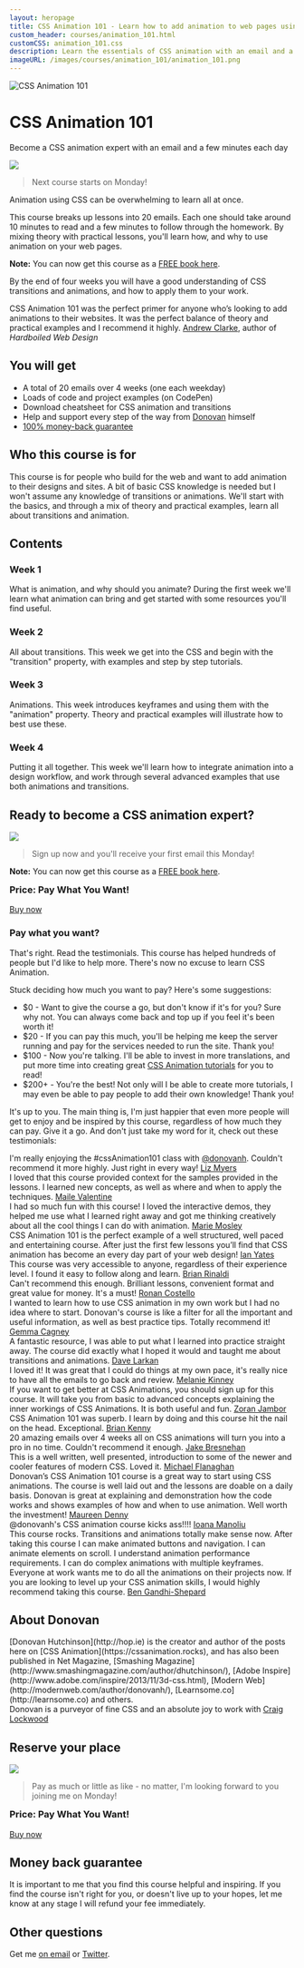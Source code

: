 ```yaml
---
layout: heropage
title: CSS Animation 101 - Learn how to add animation to web pages using CSS
custom_header: courses/animation_101.html
customCSS: animation_101.css
description: Learn the essentials of CSS animation with an email and a few minutes each day
imageURL: /images/courses/animation_101/animation_101.png
---
```


<div class="badge">
  <img class="hero-image" src="/images/courses/animation_101/badge.svg" alt="CSS Animation 101">
</div>

# CSS Animation 101

<p class="subtitle">Become a CSS animation expert with an email and a few minutes each day</p>

<section class="callout-1 wow bounceIn">
  <div class="quote-container">
    <div class="rocky">
      <img src="/images/rocky.svg" class="rocky">
    </div>
    <blockquote>
      <p>Next course starts on Monday!</p>
    </blockquote>
  </div>
</section>

Animation using CSS can be overwhelming to learn all at once.

This course breaks up lessons into 20 emails. Each one should take around 10 minutes to read and a few minutes to follow through the homework. By mixing theory with practical lessons, you'll learn how, and why to use animation on your web pages.

**Note:** You can now get this course as a <a href="http://eepurl.com/dPELWj">FREE book here</a>.

By the end of four weeks you will have a good understanding of CSS transitions and animations, and how to apply them to your work.

<section class="single-quote">
  <div class="single-quote-person" style="background-image: url(/images/quotes/malarkey.jpg);" alt="Andrew Clarke"></div>
  <div class="single-quote-text-container">
    <span class="quote-text">CSS Animation 101 was the perfect primer for anyone who’s looking to add animations to their websites. It was the perfect balance of theory and practical examples and I recommend it highly.</span>
    <span class="single-quotee"><a href="http://stuffandnonsense.co.uk/">Andrew Clarke</a>, author of <em>Hardboiled Web Design</em></span>
  </div>
</section>

## You will get

<ul>
  <li class="wow fadeIn">A total of 20 emails over 4 weeks (one each weekday)</li>
  <li class="wow fadeIn">Loads of code and project examples (on CodePen)</li>
  <li class="wow fadeIn">Download cheatsheet for CSS animation and transitions</li>
  <li class="wow fadeIn">Help and support every step of the way from <a href="https://twitter.com/donovanh">Donovan</a> himself</li>
  <li class="wow fadeIn"><a href="#guarantee">100% money-back guarantee</a></li>
</ul>

## Who this course is for

This course is for people who build for the web and want to add animation to their designs and sites. A bit of basic CSS knowledge is needed but I won't assume any knowledge of transitions or animations. We'll start with the basics, and through a mix of theory and practical examples, learn all about transitions and animation.

## Contents

<div class="row">

  <section class="six columns wow fadeIn">
    <div class="features-box">
      <h3>Week 1</h3>
      <p>What is animation, and why should you animate? During the first week we'll learn what animation can bring and get started with some resources you'll find useful.</p>
    </div>
  </section>

  <section class="six columns wow fadeIn">
    <div class="features-box">
      <h3>Week 2</h3>
      <p>All about transitions. This week we get into the CSS and begin with the "transition" property, with examples and step by step tutorials.</p>
    </div>
  </section>

</div>
<div class="row">

  <section class="six columns wow fadeIn">
    <div class="features-box">
      <h3>Week 3</h3>
      <p>Animations. This week introduces keyframes and using them with the "animation" property. Theory and practical examples will illustrate how to best use these.</p>
    </div>
  </section>

  <section class="six columns wow fadeIn">
    <div class="features-box">
      <h3>Week 4</h3>
      <p>Putting it all together. This week we'll learn how to integrate animation into a design workflow, and work through several advanced examples that use both animations and transitions.</p>
    </div>
  </section>

</div>

## Ready to become a CSS animation expert?

<section class="callout-1 wow bounceIn">
  <div class="quote-container">
    <div class="rocky">
      <img src="/images/rocky.svg" class="rocky">
    </div>
    <blockquote>
      <p>Sign up now and you'll receive your first email this Monday!</p>
    </blockquote>
  </div>
</section>

**Note:** You can now get this course as a <a href="http://eepurl.com/dPELWj">FREE book here</a>.

<section class="signup-box wow bounceIn">
    <h3 style="margin-top:0 !important">Price: Pay What You Want!</h3>
    <script type="text/javascript" src="https://gumroad.com/js/gumroad.js"></script>
    <a class="gumroad-button" href="https://gumroad.com/l/zAKfl?wanted=true">Buy now</a>
</section>

<h3>Pay what you want?</h3>

<p>That's right. Read the testimonials. This course has helped hundreds of people but I'd like to help more. There's now no excuse to learn CSS Animation.</p>

<p>Stuck deciding how much you want to pay? Here's some suggestions:</p>

<ul>
  <li>$0 - Want to give the course a go, but don't know if it's for you? Sure why not. You can always come back and top up if you feel it's been worth it!</li>
  <li>$20 - If you can pay this much, you'll be helping me keep the server running and pay for the services needed to run the site. Thank you!</li>
  <li>$100 - Now you're talking. I'll be able to invest in more translations, and put more time into creating great <a href="https://cssanimation.rocks">CSS Animation tutorials</a> for you to read!</li>
  <li>$200+ - You're the best! Not only will I be able to create more tutorials, I may even be able to pay people to add their own knowledge! Thank you!</li>
</ul>

<p>It's up to you. The main thing is, I'm just happier that even more people will get to enjoy and be inspired by this course, regardless of how much they can pay. Give it a go. And don't just take my word for it, check out these testimonials:</p>

<div class="quotes-container" id="testimonials">

  <section class="quote stacked">
    <div class="quote-person" style="background-image: url(/images/quotes/liz_myers.png);" alt="Liz Myers"></div>
    <div class="quote-text-container">
      <span class="quote-text">I'm really enjoying the #cssAnimation101 class with <a href="https://twitter.com/donovanh">@donovanh</a>. Couldn't recommend it more highly. Just right in every way!</span>
      <span class="quotee"><a href="https://twitter.com/LizMyers/status/585907961601601536">Liz Myers</a></span>
    </div>
  </section>

  <section class="quote stacked">
    <div class="quote-person" style="background-image: url(/images/quotes/maile_valentine.jpg);" alt="Maile Valentine"></div>
    <div class="quote-text-container">
      <span class="quote-text">I loved that this course provided context for the samples provided in the lessons. I learned new concepts, as well as where and when to apply the techniques.</span>
      <span class="quotee"><a href="https://twitter.com/mailevalentine">Maile Valentine</a></span>
    </div>
  </section>

  <section class="quote stacked">
    <div class="quote-person" style="background-image: url(/images/quotes/marie_mosley.jpg);" alt="Marie Mosley"></div>
    <div class="quote-text-container">
      <span class="quote-text">I had so much fun with this course! I loved the interactive demos, they helped me use what I learned right away and got me thinking creatively about all the cool things I can do with animation.</span>
      <span class="quotee"><a href="https://twitter.com/mmosley">Marie Mosley</a></span>
    </div>
  </section>

  <section class="quote stacked">
    <div class="quote-person" style="background-image: url(/images/quotes/ian_yates.jpg);" alt="Ian Yates"></div>
    <div class="quote-text-container">
      <span class="quote-text">CSS Animation 101 is the perfect example of a well structured, well paced and entertaining course. After just the first few lessons you’ll find that CSS animation has become an every day part of your web design!</span>
      <span class="quotee"><a href="http://www.snaptin.com">Ian Yates</a></span>
    </div>
  </section>

  <section class="quote stacked">
    <div class="quote-person" style="background-image: url(/images/quotes/brian_rinaldi.jpg);" alt="Brian Rinaldi"></div>
    <div class="quote-text-container">
      <span class="quote-text">This course was very accessible to anyone, regardless of their experience level. I found it easy to follow along and learn.</span>
      <span class="quotee"><a href="https://twitter.com/remotesynth">Brian Rinaldi</a></span>
    </div>
  </section>

  <section class="quote stacked">
    <div class="quote-person" style="background-image: url(/images/quotes/ronan_costello.jpg);" alt="Ronan Costello"></div>
    <div class="quote-text-container">
      <span class="quote-text">Can't recommend this enough. Brilliant lessons, convenient format and great value for money. It's a must!</span>
      <span class="quotee"><a href="http://ronancostello.com/">Ronan Costello</a></span>
    </div>
  </section>

  <section class="quote stacked">
    <div class="quote-person" style="background-image: url(/images/quotes/gemma_cagney.jpg);" alt="Ronan Costello"></div>
    <div class="quote-text-container">
      <span class="quote-text">I wanted to learn how to use CSS animation in my own work but I had no
idea where to start. Donovan's course is like a filter for all the
important and useful information, as well as best practice tips. Totally
recommend it!</span>
      <span class="quotee"><a href="http://www.gemmacagney.com">Gemma Cagney</a></span>
    </div>
  </section>

  <section class="quote stacked">
    <div class="quote-person" style="background-image: url(/images/quotes/dave_larkan.jpg);" alt="Dave Larkan"></div>
    <div class="quote-text-container">
      <span class="quote-text">A fantastic resource, I was able to put what I learned into practice straight away. The course did exactly what I hoped it would and taught me about transitions and animations.</span>
      <span class="quotee"><a href="https://twitter.com/davelarkan">Dave Larkan</a></span>
    </div>
  </section>

  <section class="quote stacked">
    <div class="quote-person" style="background-image: url(/images/quotes/melanie_kinney.jpg);" alt="Melanie Kinney"></div>
    <div class="quote-text-container">
      <span class="quote-text">I loved it! It was great that I could do things at my own pace, it's really nice to have all the emails to go back and review.</span>
      <span class="quotee"><a href="https://twitter.com/melso0">Melanie Kinney</a></span>
    </div>
  </section>

  <section class="quote stacked">
    <div class="quote-person" style="background-image: url(/images/quotes/zoran_jambor.jpg);" alt="Zoran Jambor"></div>
    <div class="quote-text-container">
      <span class="quote-text">If you want to get better at CSS Animations, you should sign up for this course. It will take you from basic to advanced concepts explaining the inner workings of CSS Animations. It is both useful and fun.</span>
      <span class="quotee"><a href="http://css-weekly.com/">Zoran Jambor</a></span>
    </div>
  </section>

  <section class="quote stacked">
    <div class="quote-person" style="background-image: url(/images/quotes/brian_kenny.png);" alt="Brian Kenny"></div>
    <div class="quote-text-container">
      <span class="quote-text">CSS Animation 101 was superb. I learn by doing and this course hit the nail on the head. Exceptional.</span>
      <span class="quotee"><a href="http://www.minicorp.co">Brian Kenny</a></span>
    </div>
  </section>

  <section class="quote stacked">
    <div class="quote-person" style="background-image: url(/images/quotes/jake_bresnehan.jpg);" alt="Jake Bresnehan"></div>
    <div class="quote-text-container">
      <span class="quote-text">20 amazing emails over 4 weeks all on CSS animations will turn you into a pro in no time. Couldn't recommend it enough.</span>
      <span class="quotee"><a href="https://web-design-weekly.com">Jake Bresnehan</a></span>
    </div>
  </section>

  <section class="quote stacked">
    <div class="quote-person" style="background-image: url(/images/quotes/michael_flanaghan.png);" alt="Michael Flanaghan"></div>
    <div class="quote-text-container">
      <span class="quote-text">This is a well written, well presented, introduction to some of the newer and cooler features of modern CSS. Loved it.</span>
      <span class="quotee"><a href="http://michael.flanagan.ie/">Michael Flanaghan</a></span>
    </div>
  </section>

  <section class="quote stacked">
    <div class="quote-person" style="background-image: url(/images/quotes/maureen_denny.jpg);" alt="Maureen Denny"></div>
    <div class="quote-text-container">
      <span class="quote-text">Donovan’s CSS Animation 101 course is a great way to start using CSS animations.  The course is well laid out and the lessons are doable on a daily basis.  Donovan is great at explaining and demonstration how the code works and shows examples of how and when to use animation. Well worth the investment!</span>
      <span class="quotee"><a href="https://www.moxiecreek.com/">Maureen Denny</a></span>
    </div>
  </section>

  <section class="quote stacked">
    <div class="quote-person" style="background-image: url(/images/quotes/ioana_manoliu.jpg);" alt="Ioana Manoliu"></div>
    <div class="quote-text-container">
      <span class="quote-text">@donovanh's CSS animation course kicks ass!!!!</span>
      <span class="quotee"><a href="https://twitter.com/Alice_monique1/status/585090068022489088">Ioana Manoliu</a></span>
    </div>
  </section>
</div>

<section class="quote">
  <div class="quote-person" style="background-image: url(/images/quotes/ben.jpg);" alt="Ben Gandhi-Shepard"></div>
  <div class="quote-text-container">
    <span class="quote-text">This course rocks. Transitions and animations totally make sense now. After taking this course I can make animated buttons and navigation. I can animate elements on scroll. I understand animation performance requirements. I can do complex animations with multiple keyframes. Everyone at work wants me to do all the animations on their projects now. If you are looking to level up your CSS animation skills, I would highly recommend taking this course.</span>
    <span class="quotee"><a href="https://twitter.com/gandhishepard">Ben Gandhi-Shepard</a></span>
  </div>
</section>

## About Donovan

<div class="author-photo"></div>

<span class="wow fadeIn">
[Donovan Hutchinson](http://hop.ie) is the creator and author of the posts here on [CSS Animation](https://cssanimation.rocks), and has also been published in Net Magazine, [Smashing Magazine](http://www.smashingmagazine.com/author/dhutchinson/), [Adobe Inspire](http://www.adobe.com/inspire/2013/11/3d-css.html), [Modern Web](http://modernweb.com/author/donovanh/), [Learnsome.co](http://learnsome.co) and others.
</span>

<section class="quote">
  <div class="quote-person" style="background-image: url(/images/quotes/craig_lockwood.jpg);" alt="Craig Lockwood"></div>
  <div class="quote-text-container">
    <span class="quote-text">Donovan is a purveyor of fine CSS and an absolute joy to work with</span>
    <span class="quotee"><a href="http://www.craiglockwood.co.uk/blog/the-web-is">Craig Lockwood</a></span>
  </div>
</section>

## Reserve your place

<section class="callout-1 wow bounceIn">
  <div class="quote-container">
    <div class="rocky">
      <img src="/images/rocky.svg" class="rocky">
    </div>
    <blockquote>
      <p>Pay as much or little as like - no matter, I'm looking forward to you joining me on Monday!</p>
    </blockquote>
  </div>
</section>

<section class="signup-box wow bounceIn">
    <h3 style="margin-top:0 !important">Price: Pay What You Want!</h3>
    <script type="text/javascript" src="https://gumroad.com/js/gumroad.js"></script>
    <a class="gumroad-button" href="https://gumroad.com/l/zAKfl?wanted=true">Buy now</a>
</section>

<h2 id="guarantee">Money back guarantee</h2>

It is important to me that you find this course helpful and inspiring. If you find the course isn't right for you, or doesn't live up to your hopes, let me know at any stage I will refund your fee immediately.

## Other questions

Get me [on email](mailto:hello@cssanimation.rocks) or [Twitter](https://twitter.com/donovanh).
